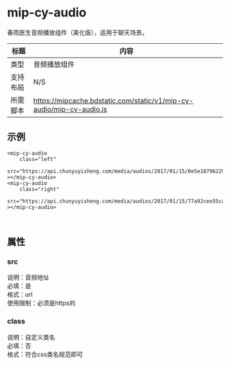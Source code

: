# mip-cy-audio

春雨医生音频播放组件（美化版），适用于聊天场景。

标题|内容
----|----
类型|音频播放组件
支持布局| N/S
所需脚本|https://mipcache.bdstatic.com/static/v1/mip-cy-audio/mip-cy-audio.js

## 示例

```
<mip-cy-audio 
	class="left"
	src="https://api.chunyuyisheng.com/media/audios/2017/01/15/0e5e18796229.file.mp3"
></mip-cy-audio>
<mip-cy-audio 
	class="right"
	src="https://api.chunyuyisheng.com/media/audios/2017/01/15/77a92cee55ca.file.mp3"
></mip-cy-audio>

	
```

## 属性

### src

说明：音频地址  
必填：是  
格式：url  
使用限制：必须是https的

### class

说明：自定义类名  
必填：否  
格式：符合css类名规范即可  
